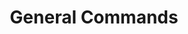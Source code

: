 ---
created: '2025-09-16T15:05:15.643223'
modified: '2025-09-16T19:20:17.753384'
ship_factor: 5
subtype: shortcuts
tags: []
title: General Commands
type: general
version: 1
---